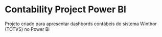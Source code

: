 # Contability Project Power BI
 Projeto criado para apresentar dashbords contábeis do sistema Winthor (TOTVS) no Power BI

